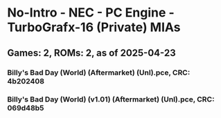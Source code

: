 # No-Intro - NEC - PC Engine - TurboGrafx-16 (Private) MIAs
## Games: 2, ROMs: 2, as of 2025-04-23

### Billy's Bad Day (World) (Aftermarket) (Unl).pce, CRC: 4b202408
### Billy's Bad Day (World) (v1.01) (Aftermarket) (Unl).pce, CRC: 069d48b5
